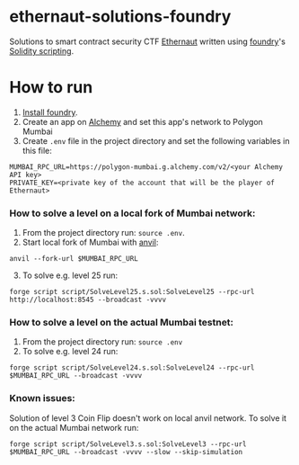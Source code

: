# ethernaut-solutions-foundry

Solutions to smart contract security CTF [Ethernaut](https://ethernaut.openzeppelin.com/) written using [foundry](https://book.getfoundry.sh/)'s [Solidity scripting](https://book.getfoundry.sh/tutorials/solidity-scripting).

# How to run

1. [Install foundry](https://book.getfoundry.sh/getting-started/installation).
2. Create an app on [Alchemy](https://www.alchemy.com/) and set this app's network to Polygon Mumbai
3. Create `.env` file in the project directory and set the following variables in this file:
```
MUMBAI_RPC_URL=https://polygon-mumbai.g.alchemy.com/v2/<your Alchemy API key>
PRIVATE_KEY=<private key of the account that will be the player of Ethernaut>
```


### How to solve a level on a local fork of Mumbai network:
1. From the project directory run: `source .env`.
2. Start local fork of Mumbai with [anvil](https://book.getfoundry.sh/tutorials/forking-mainnet-with-cast-anvil):
```
anvil --fork-url $MUMBAI_RPC_URL
```
3. To solve e.g. level 25 run:
```
forge script script/SolveLevel25.s.sol:SolveLevel25 --rpc-url http://localhost:8545 --broadcast -vvvv
```

### How to solve a level on the actual Mumbai testnet:
1. From the project directory run: `source .env`
2. To solve e.g. level 24 run:
```
forge script script/SolveLevel24.s.sol:SolveLevel24 --rpc-url $MUMBAI_RPC_URL --broadcast -vvvv
```

### Known issues:
Solution of level 3 Coin Flip doesn't work on local anvil network. To solve it on the actual Mumbai network run:
```
forge script script/SolveLevel3.s.sol:SolveLevel3 --rpc-url $MUMBAI_RPC_URL --broadcast -vvvv --slow --skip-simulation
```
